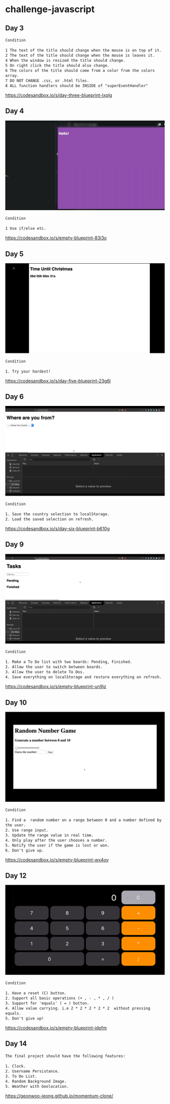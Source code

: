 # challenge-javascript

## Day 3

```
Condition

1 The text of the title should change when the mouse is on top of it.
2 The text of the title should change when the mouse is leaves it.
4 When the window is resized the title should change.
5 On right click the title should also change.
6 The colors of the title should come from a color from the colors array.
7 DO NOT CHANGE .css, or .html files.
8 ALL function handlers should be INSIDE of "superEventHandler"
```

https://codesandbox.io/s/day-three-blueprint-lxplg


## Day 4

![Image](https://github.com/geonwoo-jeong/challenge-javascript/blob/master/Sb8B8Zv.gif)


```
Condition

1 Use if/else etc.

```

https://codesandbox.io/s/empty-blueprint-83i3o

## Day 5

![Image](https://github.com/geonwoo-jeong/challenge-javascript/blob/master/1f99bb41-4215-4518-bca5-bb53b92923ee.gif)


```
Condition 

1. Try your hardest!

```

https://codesandbox.io/s/day-five-blueprint-23g6i


## Day 6

![Image](https://github.com/geonwoo-jeong/challenge-javascript/blob/master/MutIt3F.gif)

```
Condition

1. Save the country selection to localStorage.
2. Load the saved selection on refresh.

```

https://codesandbox.io/s/day-six-blueprint-b610g


## Day 9

![Image](https://github.com/geonwoo-jeong/challenge-javascript/blob/master/g5s1fzT.gif)


```
Condition

1. Make a To Do list with two boards: Pending, Finished.
2. Allow the user to switch between boards.
3. Allow the user to delete To Dos.
4. Save everything on localStorage and restore everything on refresh.
```

https://codesandbox.io/s/empty-blueprint-un9jz

## Day 10

![Image](https://github.com/geonwoo-jeong/challenge-javascript/blob/master/uK7mDZv.gif)


```
Condition

1. Find a  random number on a range between 0 and a number defined by the user.
2. Use range input.
3. Update the range value in real time.
4. Only play after the user chooses a number.
5. Notify the user if the game is lost or won.
6. Don't give up.
```

https://codesandbox.io/s/empty-blueprint-wx4oy


## Day 12

![Image](https://github.com/geonwoo-jeong/challenge-javascript/blob/master/JbIO0Bx.gif)

```
Condition

1. Have a reset (C) button.
2. Support all basic operations (+ , - , * , / )
3. Support for 'equals' ( = ) button.
4. Allow value carrying. i.e 2 * 2 * 2 * 2 * 2  without pressing equals.
5. Don't give up!
```

https://codesandbox.io/s/empty-blueprint-jdpfm

## Day 14

```
The final project should have the following features:

1. Clock.
2. Username Persistance.
3. To Do List.
4. Random Background Image.
5. Weather with Geolocation.
```

https://geonwoo-jeong.github.io/momentum-clone/
